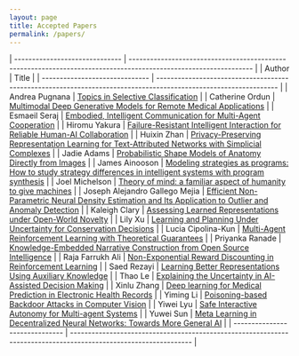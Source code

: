 ```yaml
---
layout: page
title: Accepted Papers
permalink: /papers/
---
```


| ------------------------------ | ---------------------------------------------------------------------------------------------------------------- |
| Author                         | Title                                                                                                            |
| ------------------------------ | ---------------------------------------------------------------------------------------------------------------- |
| Andrea Pugnana                 | [Topics in Selective Classification](/paper/Andrea_Pugnana.pdf)                                                       |
| Catherine Ordun                | [Multimodal Deep Generative Models for Remote Medical Applications](/paper/Catherine_Ordun.pdf)                                                |
| Esmaeil Seraj                  | [Embodied, Intelligent Communication for Multi-Agent Cooperation](/paper/Esmaeil_Seraj.pdf)                                                  |
| Hiromu Yakura                  | [Failure-Resistant Intelligent Interaction for Reliable Human-AI Collaboration](/paper/Hiromu_Yakura.pdf)                                    |
| Huixin Zhan                    | [Privacy-Preserving Representation Learning for Text-Attributed Networks with Simplicial Complexes](/paper/)                |
| Jadie Adams                    | [Probabilistic Shape Models of Anatomy Directly from Images](/paper/Jadie_Adams.pdf)                                                       |
| James Ainooson                 | [Modeling strategies as programs: How to study strategy differences in intelligent systems with program synthesis](/paper/James_Ainooson.pdf) |
| Joel Michelson                 | [Theory of mind: a familiar aspect of humanity to give machines](/paper/)                                                   |
| Joseph Alejandro Gallego Mejia | [Efficient Non-Parametric Neural Density Estimation and Its Application to Outlier and Anomaly Detection](/paper/)          |
| Kaleigh Clary                  | [Assessing Learned Representations under Open-World Novelty](/paper/Kaleigh_Clary.pdf)                                                       |
| Lily Xu                        | [Learning and Planning Under Uncertainty for Conservation Decisions](/paper/Lily_Xu.pdf)                                               |
| Lucia Cipolina-Kun             | [Multi-Agent Reinforcement Learning with Theoretical Guarantees](/paper/)                                                                           |
| Priyanka Ranade                | [Knowledge-Embedded Narrative Construction from Open Source Intelligence](/paper/Priyanka_Ranade.pdf)                                          |
| Raja Farrukh Ali               | [Non-Exponential Reward Discounting in Reinforcement Learning](/paper/Raja_Farrukh_Ali.pdf)                                                     |
| Saed Rezayi                    | [Learning Better Representations Using Auxiliary Knowledge](/paper/)                                                        |
| Thao Le                        | [Explaining the Uncertainty in AI-Assisted Decision Making](/paper/Thao_Le.pdf)                                                        |
| Xinlu Zhang                    | [Deep learning for Medical Prediction in Electronic Health Records](/paper/Xinlu_Zhang.pdf)                                                |
| Yiming Li                      | [Poisoning-based Backdoor Attacks in Computer Vision](/paper/Yiming_Li.pdf)                                                              |
| Yiwei Lyu                      | [Safe Interactive Autonomy for Multi-agent Systems](/paper/Yiwei_Lyu.pdf)                                                                |
| Yuwei Sun                      | [Meta Learning in Decentralized Neural Networks: Towards More General AI](/paper/Yuwei_Sun.pdf)                                          |
| ------------------------------ | ---------------------------------------------------------------------------------------------------------------- |